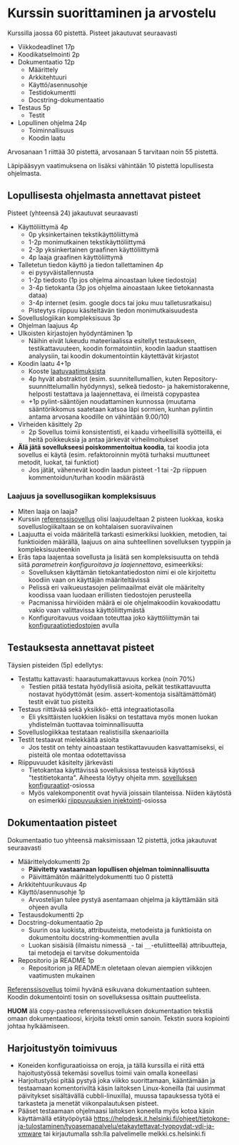 # Kurssin suorittaminen ja arvostelu

Kurssilla jaossa 60 pistettä. Pisteet jakautuvat seuraavasti

- Viikkodeadlinet 17p
- Koodikatselmointi 2p
- Dokumentaatio 12p
  - Määrittely
  - Arkkitehtuuri
  - Käyttö/asennusohje
  - Testidokumentti
  - Docstring-dokumentaatio
- Testaus 5p
  - Testit
- Lopullinen ohjelma 24p
  - Toiminnallisuus
  - Koodin laatu

Arvosanaan 1 riittää 30 pistettä, arvosanaan 5 tarvitaan noin 55 pistettä.

Läpipääsyyn vaatimuksena on lisäksi vähintään 10 pistettä lopullisesta ohjelmasta.

## Lopullisesta ohjelmasta annettavat pisteet

Pisteet (yhteensä 24) jakautuvat seuraavasti

- Käyttöliittymä 4p
  - 0p yksinkertainen tekstikäyttöliittymä
  - 1-2p monimutkainen tekstikäyttöliittymä
  - 2-3p yksinkertainen graafinen käyttöliittymä
  - 4p laaja graafinen käyttöliittymä
- Talletetun tiedon käyttö ja tiedon tallettaminen 4p
  - ei pysyväistallennusta
  - 1-2p tiedosto (1p jos ohjelma ainoastaan lukee tiedostoja)
  - 3-4p tietokanta (3p jos ohjelma ainoastaan lukee tietokannasta dataa)
  - 3-4p internet (esim. google docs tai joku muu talletusratkaisu)
  - Pisteytys riippuu käsiteltävän tiedon monimutkaisuudesta
- Sovelluslogiikan kompleksisuus 3p
- Ohjelman laajuus 4p
- Ulkoisten kirjastojen hyödyntäminen 1p
  - Näihin eivät lukeudu mateeriaalissa esitellyt testaukseen, testikattavuuteen, koodin formatointiin, koodin laadun staattisen analyysiin, tai koodin dokumentointiin käytettävät kirjastot
- Koodin laatu 4+1p
  - Kooste [laatuvaatimuksista](https://github.com/mluukkai/ohjelmistotekniikka-syksy-2020/blob/main/web/koodin_laatuvaatimukset.md)
  - 4p hyvät abstraktiot (esim. suunnitellumallien, kuten Repository-suunnittelumallin hyödynnys), selkeä tiedosto- ja hakemistorakenne, helposti testattava ja laajennettava, ei ilmeistä copypastea
  - +1p pylint-sääntöjen noudattaminen kunnossa (muutama sääntörikkomus saatetaan katsoa läpi sormien, kunhan pylintin antama arvosana koodille on vähintään 9.00/10)
- Virheiden käsittely 2p
  - 2p Sovellus toimii konsistentisti, ei kaadu virheellisillä syötteillä, ei heitä poikkeuksia ja antaa järkevät virheilmoitukset
- **Älä jätä sovellukseesi poiskommentoitua koodia**, tai koodia jota sovellus ei käytä (esim. refaktoroinnin myötä turhaksi muuttuneet metodit, luokat, tai funktiot)
  - Jos jätät, vähenevät koodin laadun pisteet -1 tai -2p riippuen kommentoidun/turhan koodin määrästä

### Laajuus ja sovellusogiikan kompleksisuus

- Miten laaja on laaja?
- Kurssin [referenssisovellus](https://github.com/ohjelmistotekniikka-hy/python-todo-app) olisi laajuudeltaan 2 pisteen luokkaa, koska sovelluslogiikaltaan se on kohtalaisen suoraviivainen
- Laajuutta ei voida määritellä tarkasti esimerkiksi luokkien, metodien, tai funktioiden määrällä, laajuus on aina suhteellinen sovelluksen tyyppiin ja kompleksisuuteenkin
- Eräs tapa laajentaa sovellusta ja lisätä sen kompleksisuutta on tehdä siitä _parametrein konfiguroitava ja laajennettava_, esimeerkiksi:
  - Sovelluksen käyttämän tietokantatiedoston nimi ei ole kirjoitettu koodiin vaan on käyttäjän määriteltävissä
  - Pelissä eri vaikueustasojen pelimaailmat eivät ole määritelty koodissa vaan luodaan erillisten tiedostojen perusteella
  - Pacmanissa hirviöiden määrä ei ole ohjelmakoodiin kovakoodattu vakio vaan valittavissa käyttöliittymästä
  - Konfiguroitavuus voidaan toteuttaa joko käyttöliittymän tai [konfiguraatiotiedostojen](./python.md#sovelluksen-konfiguraatiot) avulla

## Testauksesta annettavat pisteet

Täysien pisteiden (5p) edellytys:

- Testattu kattavasti: haarautumakattavuus korkea (noin 70%)
  - Testien pitää testata hyödyllisiä asioita, pelkät testikattavuutta nostavat hyödyttömät (esim. assert-komentoja sisältämättömät) testit eivät tuo pisteitä
- Testaus riittävää sekä yksikkö- että integraatiotasolla
  - Eli yksittäisten luokkien lisäksi on testattava myös monen luokan yhdistelmän tuottavaa toiminnallisuutta
- Sovelluslogiikkaa testataan realistisilla skenaarioilla
- Testit testaavat mielekkäitä asioita
  - Jos testit on tehty ainoastaan testikattavuuden kasvattamiseksi, ei pisteitä ole montaa odotettavissa
- Riippuvuudet käsitelty järkevästi
  - Tietokantaa käyttävissä sovelluksissa testeissä käytössä "testitietokanta". Aiheesta löytyy ohjeita mm. [sovelluksen konfiguraatiot](./python.md#sovelluksen-konfiguraatiot)-osiossa
  - Myös valekomponentit ovat hyviä joissain tilanteissa. Niiden käytöstä on esimerkki [riippuvuuksien injektointi](./python.md#riippuvuuksien-injektointi)-osiossa

## Dokumentaation pisteet

Dokumentaatio tuo yhteensä maksimissaan 12 pistettä, jotka jakautuvat seuraavasti

- Määrittelydokumentti 2p
  - **Päivitetty vastaamaan lopullisen ohjelman toiminnallisuutta**
  - Päivittämätön määrittelydokumentti tuo 0 pistettä
- Arkkitehtuurikuvaus 4p
- Käyttö/asennusohje 1p
  - Arvostelijan tulee pystyä asentamaan ohjelma ja käyttämään sitä ohjeen avulla
- Testausdokumentti 2p
- Docstring-dokumentaatio 2p
  - Suurin osa luokista, attribuuteista, metodeista ja funktioista on dokumentoitu docstring-kommenttien avulla
  - Luokan sisäisiä (ilmaistu nimessä `_`- tai `__`-etuliitteellä) attribuutteja, tai metodeja ei tarvitse dokumentoida
- Repositorio ja README 1p
  - Repositorion ja README:n oletetaan olevan aiempien viikkojen vaatimusten mukainen

[Referenssisovellus](https://github.com/ohjelmistotekniikka-hy/python-todo-app) toimii hyvänä esikuvana dokumentaation suhteen. Koodin dokumentointi tosin on sovelluksessa osittain puutteelista.

**HUOM** älä copy-pastea referenssisovelluksen dokumentaation tekstiä omaan dokumentaatioosi, kirjoita teksti omin sanoin. Tekstin suora kopiointi johtaa hylkäämiseen.

## Harjoitustyön toimivuus

- Koneiden konfiguraatioissa on eroja, ja tällä kurssilla ei riitä että hajoitustyössä tekemäsi sovellus toimii vain omalla koneellasi
- Harjoitustyösi pitää pystyä joka viikko suorittamaan, kääntämään ja testaamaan komentoriviltä käsin laitoksen Linux-koneilla (tai uusimmat päivitykset sisältävällä cubbli-linuxilla), muussa tapauksessa työtä ei tarkasteta ja menetät viikonpalautuksen pisteet.
- Pääset testaamaan ohjelmaasi laitoksen koneella myös kotoa käsin käyttämällä etätyöpöytää https://helpdesk.it.helsinki.fi/ohjeet/tietokone-ja-tulostaminen/tyoasemapalvelu/etakaytettavat-tyopoydat-vdi-ja-vmware tai kirjautumalla ssh:lla palvelimelle melkki.cs.helsinki.fi
